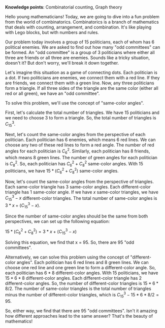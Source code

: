 **Knowledge points**: Combinatorial counting, Graph theory

Hello young mathematicians! Today, we are going to dive into a fun problem from the world of combinatorics. Combinatorics is a branch of mathematics that deals with counting, arrangement, and combination. It's like playing with Lego blocks, but with numbers and rules. 

Our problem today involves a group of 15 politicians, each of whom has 6 political enemies. We are asked to find out how many "odd committees" can be formed. An "odd committee" is a group of 3 politicians where either all three are friends or all three are enemies. Sounds like a tricky situation, doesn't it? But don't worry, we'll break it down together.

Let's imagine this situation as a game of connecting dots. Each politician is a dot. If two politicians are enemies, we connect them with a red line. If they are friends, we connect them with a green line. Now, any three politicians form a triangle. If all three sides of the triangle are the same color (either all red or all green), we have an "odd committee". 

To solve this problem, we'll use the concept of "same-color angles". 

First, let's calculate the total number of triangles. We have 15 politicians and we need to choose 3 to form a triangle. So, the total number of triangles is $C_{15}^3$.

Next, let's count the same-color angles from the perspective of each politician. Each politician has 6 enemies, which means 6 red lines. We can choose any two of these red lines to form a red angle. The number of red angles for each politician is $C_6^2$. Similarly, each politician has 8 friends, which means 8 green lines. The number of green angles for each politician is $C_8^2$. So, each politician has $C_6^2 + C_8^2$ same-color angles. With 15 politicians, we have $15*(C_6^2 + C_8^2)$ same-color angles.

Now, let's count the same-color angles from the perspective of triangles. Each same-color triangle has 3 same-color angles. Each different-color triangle has 1 same-color angle. If we have $x$ same-color triangles, we have $C_{15}^3 - x$ different-color triangles. The total number of same-color angles is $3*x + (C_{15}^3 - x)$.

Since the number of same-color angles should be the same from both perspectives, we can set up the following equation:

$15 * (C_6^2 + C_8^2) = 3 * x + (C_{15}^3 - x)$

Solving this equation, we find that x = 95. So, there are 95 "odd committees".

Alternatively, we can solve this problem using the concept of "different-color angles". Each politician has 6 red lines and 8 green lines. We can choose one red line and one green line to form a different-color angle. So, each politician has $6 * 8$ different-color angles. With 15 politicians, we have $15 * 6 * 8$ different-color angles. Each different-color triangle has 2 different-color angles. So, the number of different-color triangles is $15 * 6 * 8 / 2$. The number of same-color triangles is the total number of triangles minus the number of different-color triangles, which is $C_{15}^3 - 15 * 6 * 8 / 2 = 95$.

So, either way, we find that there are 95 "odd committees". Isn't it amazing how different approaches lead to the same answer? That's the beauty of mathematics!
